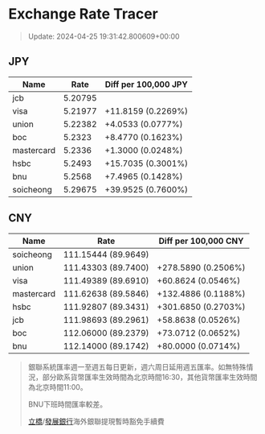 # Exchange Rate Tracer

> Update: 2024-04-25 19:31:42.800609+00:00

## JPY

| Name       |    Rate | Diff per 100,000 JPY   |
|------------|---------|------------------------|
| jcb        | 5.20795 |                        |
| visa       | 5.21977 | +11.8159 (0.2269%)     |
| union      | 5.22382 | +4.0533 (0.0777%)      |
| boc        | 5.2323  | +8.4770 (0.1623%)      |
| mastercard | 5.2336  | +1.3000 (0.0248%)      |
| hsbc       | 5.2493  | +15.7035 (0.3001%)     |
| bnu        | 5.2568  | +7.4965 (0.1428%)      |
| soicheong  | 5.29675 | +39.9525 (0.7600%)     |

## CNY

| Name       | Rate                | Diff per 100,000 CNY   |
|------------|---------------------|------------------------|
| soicheong  | 111.15444	(89.9649) |                        |
| union      | 111.43303	(89.7400) | +278.5890 (0.2506%)    |
| visa       | 111.49389	(89.6910) | +60.8624 (0.0546%)     |
| mastercard | 111.62638	(89.5846) | +132.4886 (0.1188%)    |
| hsbc       | 111.92807	(89.3431) | +301.6850 (0.2703%)    |
| jcb        | 111.98693	(89.2961) | +58.8638 (0.0526%)     |
| boc        | 112.06000	(89.2379) | +73.0712 (0.0652%)     |
| bnu        | 112.14000	(89.1742) | +80.0000 (0.0714%)     |


> 銀聯系統匯率週一至週五每日更新，週六周日延用週五匯率。如無特殊情況，部分歐系貨幣匯率生效時間為北京時間16:30，其他貨幣匯率生效時間為北京時間11:00。
>
> BNU下班時間匯率較差。
>
> [立橋](https://www.wlbank.com.mo/uploads/ueditor/file/20181211/1544536513900230.pdf)/[發展銀行](https://www.mdb.com.mo/Service_Charges_20230728.pdf)海外銀聯提現暫時豁免手續費

